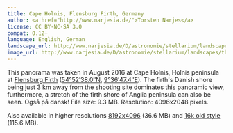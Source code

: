 ```yaml
---
title: Cape Holnis, Flensburg Firth, Germany
author: <a href="http://www.narjesia.de/">Torsten Narjes</a>
license: CC BY-NC-SA 3.0
compat: 0.12+
language: English, German
landscape_url: http://www.narjesia.de/D/astronomie/stellarium/landscapes/packages/holnis.zip
image_url: http://www.narjesia.de/D/astronomie/stellarium/landscapes/thumbs/holnisspitze_thumb.png
---
```

This panorama was taken in August 2016 at Cape Holnis, Holnis peninsula at <a href="http://www.flensburger-foerde.de/en/flensburg-firth/">Flensburg Firth</a> (<a href="http://tools.wmflabs.org/geohack/geohack.php?params=54.87722_N_9.61317_E">54°52′38.0″N</a>, <a href="http://gpso.de/maps/?z=9;p=54.87722,9.61317;">9°36′47.4″E</a>). The firth's Danish shore being just 3 km away from the shooting site dominates this panoramic view, furthermore, a stretch of the firth shore of Anglia peninsula can also be seen. Også på dansk! File size: 9.3 MB. Resolution: 4096x2048 pixels.

Also available in higher resolutions <a href="http://www.narjesia.de/D/astronomie/stellarium/landscapes/packages/holnis_08k.zip">8192x4096</a> (36.6 MB) and <a href="http://www.narjesia.de/D/astronomie/stellarium/landscapes/packages/holnis_16k_old.zip">16k old style</a> (115.6 MB).
